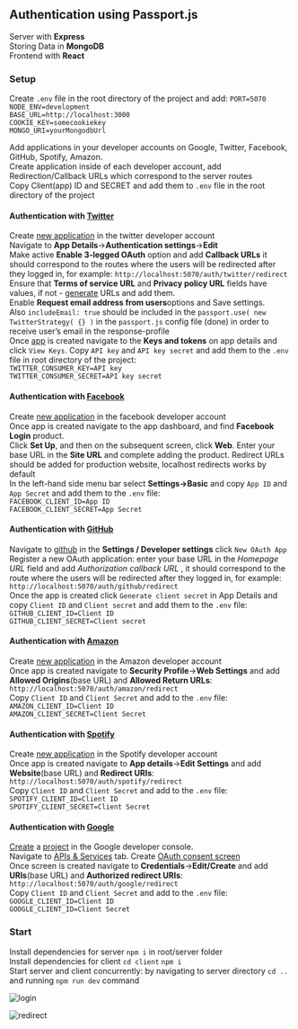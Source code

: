 ##  Authentication using Passport.js  
Server with **Express**  
Storing Data in **MongoDB**  
Frontend with **React**   

### Setup  

Create `.env` file in the root directory of the project and add: 
`PORT=5070`    
`NODE_ENV=development`   
`BASE_URL=http://localhost:3000`    
`COOKIE_KEY=somecookiekey`  
`MONGO_URI=yourMongodbUrl`  

Add applications in your developer accounts on Google, Twitter, Facebook, GitHub, Spotify, Amazon.  
Create application inside of each developer account, add Redirection/Callback URLs which correspond to the server routes  
Copy Client(app) ID and SECRET and add them to `.env` file in the root directory of the project

#### Authentication with [Twitter](http://www.passportjs.org/packages/passport-twitter/)  
Create [new application](https://developer.twitter.com/en/portal/apps/new) in the twitter developer account  
Navigate to **App Details**->**Authentication settings**->**Edit**  
Make active  **Enable 3-legged OAuth** option and add **Callback URLs** it should correspond to the routes where the users will be redirected after they logged in, for example: `http://localhost:5070/auth/twitter/redirect`  
Ensure that  **Terms of service URL**  and  **Privacy policy URL**  fields have values, if not - [generate](https://app.privacypolicies.com/wizard/privacy-policy) URLs and add them.   
Enable **Request email address from users**options and Save settings.  
Also `includeEmail: true` should be included in the `passport.use( new TwitterStrategy( {} )` in the `passport.js` config file (done) in order to receive user’s email in the response-profile  
Once [app](https://developer.twitter.com/en/portal/apps/) is created navigate to the **Keys and tokens** on app details and click `View Keys`. Copy `API key` and `API key secret` and add them to the `.env` file in root directory of the project:   
`TWITTER_CONSUMER_KEY=API key`   
`TWITTER_CONSUMER_SECRET=API key secret`    

#### Authentication with [Facebook](http://www.passportjs.org/packages/passport-facebook/)      
Create [new application](https://developers.facebook.com/apps/) in the facebook developer account   
Once app is created navigate to the app dashboard, and find **Facebook Login** product.  
Click **Set Up**, and then on the subsequent screen, click **Web**. Enter your base URL in the **Site URL** and complete adding the product. Redirect URLs should be added for production website, localhost redirects works by default       
In the left-hand side menu bar select **Settings->Basic** and copy `App ID` and `App Secret` and add them to the `.env` file:    
`FACEBOOK_CLIENT_ID=App ID`  
`FACEBOOK_CLIENT_SECRET=App Secret`  

#### Authentication with [GitHub](http://www.passportjs.org/packages/passport-github/)    
Navigate to [github](https://github.com/settings/developers) in the **Settings / Developer settings** click `New OAuth App`    
 Register a new OAuth application: enter your base URL in the *Homepage URL* field and add *Authorization callback URL* , it should correspond to the route where the users will be redirected after they logged in, for example: `http://localhost:5070/auth/github/redirect`  
Once the app is created click `Generate client secret` in App Details and copy `Client ID` and `Client secret` and add them to the `.env` file:   
`GITHUB_CLIENT_ID=Client ID`  
`GITHUB_CLIENT_SECRET=Client secret`  

#### Authentication with [Amazon](http://www.passportjs.org/packages/passport-amazon/)      
Create [new application](https://developer.amazon.com/loginwithamazon/console/site/lwa/overview.html) in the Amazon developer account   
Once app is created navigate to **Security Profile**->**Web Settings** and add **Allowed Origins**(base URL) and **Allowed Return URLs**: `http://localhost:5070/auth/amazon/redirect`  
Copy `Client ID` and `Client Secret` and add to the `.env` file:    
`AMAZON_CLIENT_ID=Client ID`  
`AMAZON_CLIENT_SECRET=Client Secret` 

#### Authentication with [Spotify](http://www.passportjs.org/packages/passport-spotify/)      
Create [new application](https://developer.spotify.com/dashboard/applications) in the Spotify developer account   
Once app is created navigate to **App details**->**Edit Settings** and add **Website**(base URL) and **Redirect URIs**: `http://localhost:5070/auth/spotify/redirect`  
Copy `Client ID` and `Client Secret` and add to the `.env` file:    
`SPOTIFY_CLIENT_ID=Client ID`  
`SPOTIFY_CLIENT_SECRET=Client Secret`

#### Authentication with [Google](http://www.passportjs.org/packages/passport-google-oauth20/)      
[Create](https://developers.google.com/adwords/api/docs/guides/authentication#create_a_client_id_and_client_secret) a [project](https://console.developers.google.com/) in the Google developer console.  
Navigate to [APIs & Services](https://console.developers.google.com/apis/dashboard) tab. Create [OAuth consent screen](https://console.developers.google.com/apis/credentials/consent)     
Once screen is created navigate to **Credentials**->**Edit/Create** and add **URIs**(base URL) and **Authorized redirect URIs**: `http://localhost:5070/auth/google/redirect`  
Copy `Client ID` and `Client Secret` and add to the `.env` file:    
`GOOGLE_CLIENT_ID=Client ID`  
`GOOGLE_CLIENT_ID=Client Secret`


### Start
Install dependencies for server `npm i` in root/server folder     
Install dependencies for client `cd client` `npm i`   
Start server and client concurrently: by navigating to server directory `cd ..` and running `npm run dev` command   


![login](https://res.cloudinary.com/dnkftif1n/image/upload/v1610051827/projectsGitHUB/login%20passport/1_dv7pra.png)  
 
![redirect](https://res.cloudinary.com/dnkftif1n/image/upload/v1610051843/projectsGitHUB/login%20passport/2_fiznvn.png)  
